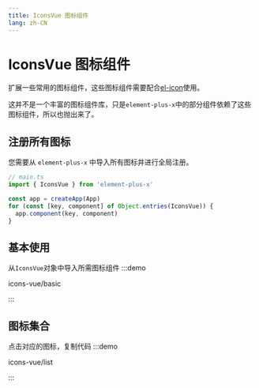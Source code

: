 ```yaml
---
title: IconsVue 图标组件
lang: zh-CN
---
```


# IconsVue 图标组件

扩展一些常用的图标组件，这些图标组件需要配合[el-icon](https://element-plus.org/zh-CN/component/icon.html)使用。

这并不是一个丰富的图标组件库，只是`element-plus-x`中的部分组件依赖了这些图标组件，所以也抛出来了。

## 注册所有图标

您需要从 `element-plus-x` 中导入所有图标并进行全局注册。

```ts
// main.ts
import { IconsVue } from 'element-plus-x'

const app = createApp(App)
for (const [key, component] of Object.entries(IconsVue)) {
  app.component(key, component)
}
```

## 基本使用

从`IconsVue`对象中导入所需图标组件
:::demo

icons-vue/basic

:::

## 图标集合

点击对应的图标，复制代码
:::demo

icons-vue/list

:::
